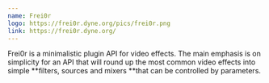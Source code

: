 ```yaml
---
name: Frei0r
logo: https://frei0r.dyne.org/pics/frei0r.png
link: https://frei0r.dyne.org/
---
```

Frei0r is a minimalistic plugin API for video effects. The main emphasis is on simplicity for an API that will round up the most common video effects into simple **filters, sources and mixers **that can be controlled by parameters.
